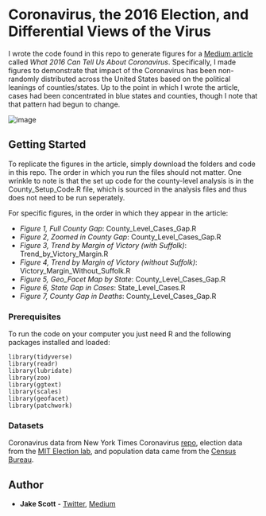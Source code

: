 # Coronavirus, the 2016 Election, and Differential Views of the Virus
I wrote the code found in this repo to generate figures for a [Medium article](https://medium.com/@jakepscott16/what-2016-can-tell-us-about-coronavirus-6dd395c7b64) called *What 2016 Can Tell Us About Coronavirus*. Specifically, I made figures to demonstrate that impact of the Coronavirus has been non-randomly distributed across the United States based on the political leanings of counties/states. Up to the point in which I wrote the article, cases had been concentrated in blue states and counties, though I note that that pattern had begun to change.

![image](https://user-images.githubusercontent.com/56490913/88094007-d475a480-cb60-11ea-8374-33b30e23ade5.png)


## Getting Started

To replicate the figures in the article, simply download the folders and code in this repo. The order in which you run the files should not matter. One wrinkle to note is that the set up code for the county-level analysis is in the County_Setup_Code.R file, which is sourced in the analysis files and thus does not need to be run seperately. 

For specific figures, in the order in which they appear in the article:
* *Figure 1, Full County Gap*: County_Level_Cases_Gap.R
* *Figure 2, Zoomed in County Gap*: County_Level_Cases_Gap.R
* *Figure 3, Trend by Margin of Victory (with Suffolk)*: Trend_by_Victory_Margin.R
* *Figure 4, Trend by Margin of Victory (without Suffolk)*: Victory_Margin_Without_Suffolk.R
* *Figure 5, Geo_Facet Map by State*: County_Level_Cases_Gap.R
* *Figure 6, State Gap in Cases*: State_Level_Cases.R
* *Figure 7, County Gap in Deaths*: County_Level_Cases_Gap.R

### Prerequisites

To run the code on your computer you just need R and the following packages installed and loaded:

```
library(tidyverse)
library(readr)
library(lubridate)
library(zoo)
library(ggtext)
library(scales)
library(geofacet)
library(patchwork)
```

### Datasets
Coronavirus data from New York Times Coronavirus [repo](https://github.com/nytimes/covid-19-data), election data from the [MIT Election lab](https://dataverse.harvard.edu/dataset.xhtml?persistentId=doi:10.7910/DVN/VOQCHQ), and population data came from the [Census Bureau](https://www.census.gov/data/tables/time-series/demo/popest/2010s-counties-total.html). 

## Author

* **Jake Scott** - [Twitter](https://twitter.com/jakepscott2020), [Medium](https://medium.com/@jakepscott16)
